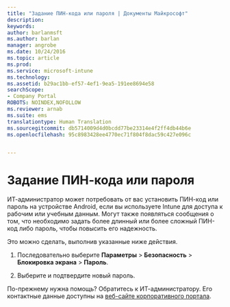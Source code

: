 ```yaml
---
title: "Задание ПИН-кода или пароля | Документы Майкрософт"
description: 
keywords: 
author: barlanmsft
ms.author: barlan
manager: angrobe
ms.date: 10/24/2016
ms.topic: article
ms.prod: 
ms.service: microsoft-intune
ms.technology: 
ms.assetid: b29ac1bb-ef57-4ef1-9ea5-191ee8694e58
searchScope:
- Company Portal
ROBOTS: NOINDEX,NOFOLLOW
ms.reviewer: arnab
ms.suite: ems
translationtype: Human Translation
ms.sourcegitcommit: db5714009d4d0bcdd77be23314e4f2ff4db44b6e
ms.openlocfilehash: 95c8983428ee4770ec71f804f8dac59c427e096c


---
```


# <a name="set-your-pin-or-password"></a>Задание ПИН-кода или пароля

ИТ-администратор может потребовать от вас установить ПИН-код или пароль на устройстве Android, если вы используете Intune для доступа к рабочим или учебным данным. Могут также появляться сообщения о том, что необходимо задать более длинный или более сложный ПИН-код либо пароль, чтобы повысить его надежность.  

Это можно сделать, выполнив указанные ниже действия.

1.  Последовательно выберите **Параметры** &gt; **Безопасность** &gt; **Блокировка экрана** &gt; **Пароль**.

2.  Выберите и подтвердите новый пароль.


По-прежнему нужна помощь? Обратитесь к ИТ-администратору. Его контактные данные доступны на [веб-сайте корпоративного портала](http://portal.manage.microsoft.com).



<!--HONumber=Dec16_HO3-->


